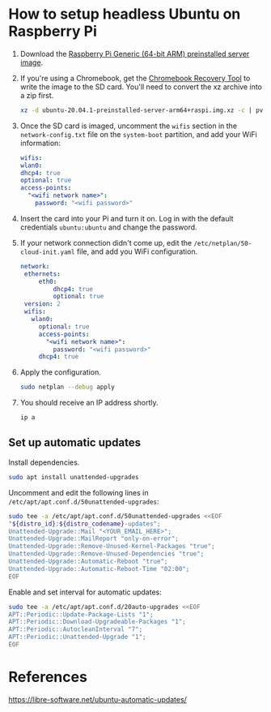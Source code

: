 # How to setup headless Ubuntu on Raspberry Pi

1. Download the [Raspberry Pi Generic (64-bit ARM) preinstalled server image](https://cdimage.ubuntu.com/releases/20.04/release/ubuntu-20.04.1-preinstalled-server-arm64+raspi.img.xz).
1. If you're using a Chromebook, get the [Chromebook Recovery Tool]() to write the image to the SD card. You'll need to convert the xz archive into a zip first.

   ```sh
   xz -d ubuntu-20.04.1-preinstalled-server-arm64+raspi.img.xz -c | pv | zip ubuntu-20.04.1-preinstalled-server-arm64+raspi.zip -
   ```

1. Once the SD card is imaged, uncomment the `wifis` section in the `network-config.txt` file on the `system-boot` partition, and add your WiFi information:

   ```yaml
   wifis:
   wlan0:
   dhcp4: true
   optional: true
   access-points:
     "<wifi network name>":
       password: "<wifi password>"
   ```

1. Insert the card into your Pi and turn it on. Log in with the default credentials `ubuntu:ubuntu` and change the password.
1. If your network connection didn't come up, edit the `/etc/netplan/50-cloud-init.yaml` file, and add you WiFi configuration.

   ```yaml
   network:
    ethernets:
        eth0:
            dhcp4: true
            optional: true
    version: 2
    wifis:
      wlan0:
        optional: true
        access-points:
          "<wifi network name>":
            password: "<wifi password>"
        dhcp4: true
   ```
   
1. Apply the configuration.

   ```sh
   sudo netplan --debug apply
   ```
   
1. You should receive an IP address shortly.

   ```sh
   ip a
   ```

## Set up automatic updates

Install dependencies.

```sh
sudo apt install unattended-upgrades
```

Uncomment and edit the following lines in `/etc/apt/apt.conf.d/50unattended-upgrades`:

```sh
sudo tee -a /etc/apt/apt.conf.d/50unattended-upgrades <<EOF
"${distro_id}:${distro_codename}-updates";
Unattended-Upgrade::Mail "<YOUR_EMAIL_HERE>";
Unattended-Upgrade::MailReport "only-on-error";
Unattended-Upgrade::Remove-Unused-Kernel-Packages "true";
Unattended-Upgrade::Remove-Unused-Dependencies "true";
Unattended-Upgrade::Automatic-Reboot "true";
Unattended-Upgrade::Automatic-Reboot-Time "02:00";
EOF
```

Enable and set interval for automatic updates:

```sh
sudo tee -a /etc/apt/apt.conf.d/20auto-upgrades <<EOF
APT::Periodic::Update-Package-Lists "1";
APT::Periodic::Download-Upgradeable-Packages "1";
APT::Periodic::AutocleanInterval "7";
APT::Periodic::Unattended-Upgrade "1";
EOF
```

# References

https://libre-software.net/ubuntu-automatic-updates/
